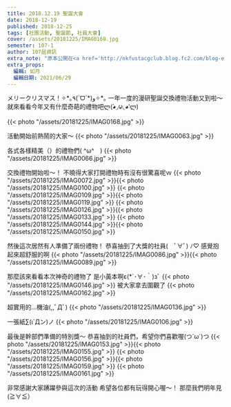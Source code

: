 ```yaml
---
title: 2018.12.19 聖誕大會
date: 2018-12-19
published: 2018-12-25
tags: [社團活動, 聖誕節, 社員大會]
cover: /assets/20181225/IMAG0168.jpg
semester: 107-1
author: 107屆資訊
extra_note: "原本公開在<a href='http://nkfustacgclub.blog.fc2.com/blog-entry-56.html'>舊網站</a>"
extra_props:
  編輯: 如月
  編輯日期: 2021/06/29
---
```


メリークリスマス！✧\*｡٩(ˊᗜˋ\*)و✧*｡
一年一度的漫研聖誕交換禮物活動又到啦～
就來看看今年又有什麼奇葩的禮物吧ლ(́◕◞౪◟◕‵ლ)

{{< photo "/assets/20181225/IMAG0168.jpg" >}}

活動開始前熱鬧的大家～
{{< photo "/assets/20181225/IMAG0063.jpg" >}}

各式各樣精美（）的禮物們( \^ω^　)
{{< photo "/assets/20181225/IMAG0066.jpg" >}}

交換禮物開始啦～！
不曉得大家打開禮物時有沒有很驚喜呢ｗ
{{< photo "/assets/20181225/IMAG0072.jpg" >}}{{< photo "/assets/20181225/IMAG0100.jpg" >}}
{{< photo "/assets/20181225/IMAG0109.jpg" >}}{{< photo "/assets/20181225/IMAG0119.jpg" >}}
{{< photo "/assets/20181225/IMAG0126.jpg" >}}{{< photo "/assets/20181225/IMAG0133.jpg" >}}
{{< photo "/assets/20181225/IMAG0144.jpg" >}}{{< photo "/assets/20181225/IMAG0150.jpg" >}}

然後這次居然有人準備了兩份禮物！
恭喜抽到了大獎的社員(　ﾟ∀ﾟ) ﾉ♡
感覺抱起來超舒服的啊
{{< photo "/assets/20181225/IMAG0086.jpg" >}}{{< photo "/assets/20181225/IMAG0089.jpg" >}}


那麼該來看看本次神奇的禮物了
是小黃本啊ε(*´･∀･｀)зﾞ
{{< photo "/assets/20181225/IMAG0146.jpg" >}}
被大家拿去圍觀了
{{< photo "/assets/20181225/IMAG0162.jpg" >}}

超實用的…機油(,,ﾟДﾟ)
{{< photo "/assets/20181225/IMAG0136.jpg" >}}

一張紙∑(ι´Дン)ノ
{{< photo "/assets/20181225/IMAG0106.jpg" >}}


最後是幹部們準備的特別獎～
恭喜抽到的社員們，希望你們喜歡喔(つ´ω`)つ
{{< photo "/assets/20181225/IMAG0153.jpg" >}}{{< photo "/assets/20181225/IMAG0155.jpg" >}}
{{< photo "/assets/20181225/IMAG0156.jpg" >}}{{< photo "/assets/20181225/IMAG0159.jpg" >}}
{{< photo "/assets/20181225/IMAG0161.jpg" >}}

非常感謝大家踴躍參與這次的活動
希望各位都有玩得開心喔～！
那麼我們明年見(≧∀≦）
